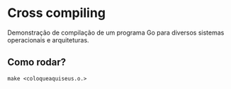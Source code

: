 # Cross compiling

Demonstração de compilação de um programa Go para diversos sistemas operacionais e arquiteturas.

## Como rodar?

`make <coloqueaquiseus.o.>`
